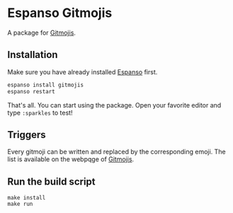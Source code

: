 # Espanso Gitmojis

A package for [Gitmojis](https://gitmoji.carloscuesta.me/).

## Installation

Make sure you have already installed [Espanso](https://espanso.org/install/) first.

```sh
espanso install gitmojis
espanso restart
```

That's all. You can start using the package. Open your favorite editor and type `:sparkles` to test!

## Triggers

Every gitmoji can be written and replaced by the corresponding emoji. The list is available on the webpqge of [Gitmojis](https://gitmoji.carloscuesta.me/).

## Run the build script

```
make install
make run
```

